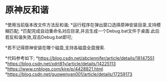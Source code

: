# 原神反和谐
*使用当前版本改文件方法反和谐;
*运行程序在弹出窗口选择原神安装目录,支持模糊匹配;
*匹配完成自动重命名对应目录,并且生成一个Debug.bat文件于桌面.此后若反和谐失效,双击Debug.bat即可;


*若不记得原神安装在哪个磁盘,支持各磁盘全盘搜索.

*代码参考如下;
*https://blog.csdn.net/abcjennifer/article/details/18147551
*https://blog.csdn.net/xdrt81y/article/details/14225113
*https://www.cnblogs.com/kire/p/4428821.html
*https://blog.csdn.net/guowenyan001/article/details/17259173
